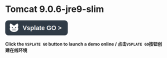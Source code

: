 # Tomcat 9.0.6-jre9-slim

<a href="https://www.vsplate.com/?docker-compose=https://github.com/vsplate/dcenvs/tomcat/9.0.6-jre9-slim"><img alt="VSPLATE GO" src="https://raw.githubusercontent.com/vsplate/images/master/vsgo_btn.png" width="200px"></a>

**Click the `VSPLATE GO` button to launch a demo online / 点击`VSPLATE GO`按钮创建在线环境**